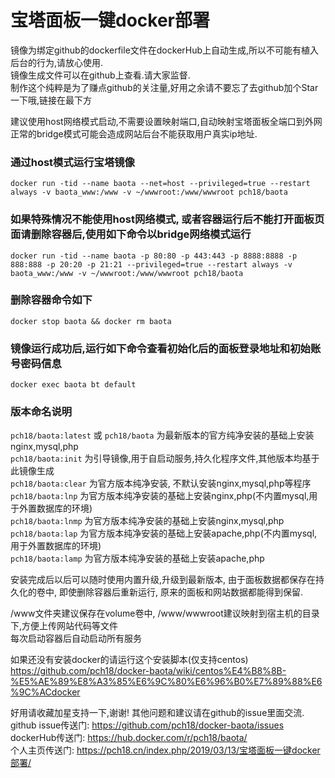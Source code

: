 # 宝塔面板一键docker部署 
镜像为绑定github的dockerfile文件在dockerHub上自动生成,所以不可能有植入后台的行为,请放心使用.  
镜像生成文件可以在github上查看.请大家监督.  
制作这个纯粹是为了赚点github的关注量,好用之余请不要忘了去github加个Star一下哦,链接在最下方

建议使用host网络模式启动,不需要设置映射端口,自动映射宝塔面板全端口到外网  
正常的bridge模式可能会造成网站后台不能获取用户真实ip地址.

### 通过host模式运行宝塔镜像  
`docker run -tid --name baota --net=host --privileged=true --restart always -v baota_www:/www -v ~/wwwroot:/www/wwwroot pch18/baota`

### 如果特殊情况不能使用host网络模式, 或者容器运行后不能打开面板页面请删除容器后,使用如下命令以bridge网络模式运行  
`docker run -tid --name baota -p 80:80 -p 443:443 -p 8888:8888 -p 888:888 -p 20:20 -p 21:21 --privileged=true --restart always -v baota_www:/www -v ~/wwwroot:/www/wwwroot pch18/baota`

### 删除容器命令如下  
`docker stop baota && docker rm baota`

### 镜像运行成功后,运行如下命令查看初始化后的面板登录地址和初始账号密码信息  
`docker exec baota bt default`   

### 版本命名说明  
`pch18/baota:latest` 或 `pch18/baota` 为最新版本的官方纯净安装的基础上安装nginx,mysql,php  
`pch18/baota:init` 为引导镜像,用于自启动服务,持久化程序文件,其他版本均基于此镜像生成  
`pch18/baota:clear` 为官方版本纯净安装, 不默认安装nginx,mysql,php等程序  
`pch18/baota:lnp` 为官方版本纯净安装的基础上安装nginx,php(不内置mysql,用于外置数据库的环境)  
`pch18/baota:lnmp` 为官方版本纯净安装的基础上安装nginx,mysql,php  
`pch18/baota:lap` 为官方版本纯净安装的基础上安装apache,php(不内置mysql,用于外置数据库的环境)  
`pch18/baota:lamp` 为官方版本纯净安装的基础上安装apache,php


安装完成后以后可以随时使用内置升级,升级到最新版本, 由于面板数据都保存在持久化的卷中, 即使删除容器后重新运行, 原来的面板和网站数据都能得到保留.  

/www文件夹建议保存在volume卷中, /www/wwwroot建议映射到宿主机的目录下,方便上传网站代码等文件  
每次启动容器后自动启动所有服务  

如果还没有安装docker的请运行这个安装脚本(仅支持centos)  
https://github.com/pch18/docker-baota/wiki/centos%E4%B8%8B-%E5%AE%89%E8%A3%85%E6%9C%80%E6%96%B0%E7%89%88%E6%9C%ACdocker

好用请收藏加星支持一下,谢谢! 其他问题和建议请在github的issue里面交流.  
github issue传送门: https://github.com/pch18/docker-baota/issues  
dockerHub传送门: https://hub.docker.com/r/pch18/baota/  
个人主页传送门: https://pch18.cn/index.php/2019/03/13/宝塔面板一键docker部署/

